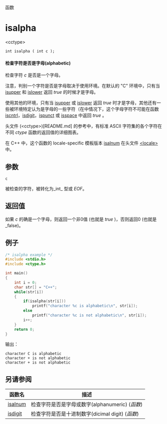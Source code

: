 函数

# isalpha

\<cctype\>

`int isalpha ( int c );`

#### 检查字符是否是字母(alphabetic)

检查字符 _c_ 是否是一个字母。

注意，判别一个字符是否是字母取决于使用环境。在默认的 "C" 环境中，只有当 [isupper](isupper.md) 和 [islower](islower.md) 返回 _true_ 的时候才是字母。


使用其他的环境，只有当 [isupper](isupper.md) 或 [islower](islower.md) 返回 _true_ 时才是字母，其他还有一些被环境特定认为是字母的一些字符（在中情况下，这个字母字符不可能在函数 [iscntrl](iscntrl.md)，[isdigit](isdigit.md)，[ispunct](ispunct.md) 或 [isspace](isspace.md) 中返回 _true_ 。


头文件 (\<cctype\>)[README.md] 的参考中，有标准 ASCII 字符集的各个字符在不同 _ctype_ 函数的返回值的详细图表。

在 C++ 中，这个函数的 locale-specific 模板版本 [isalnum](../../Other/locale/isalpha.md) 在头文件 [\<locale\>](../../Other/locale/README.md)中。


## 参数

`c`

被检查的字符，被转化为_int_ 型或 _EOF_。


## 返回值
如果 _c_ 的确是一个字母，则返回一个非0值 (也就是 _true_ )，否则返回0 (也就是 _false)。

## 例子

```cpp
/* isalpha example */
#include <stdio.h>
#include <ctype.h>

int main()
{
	int i = 0;
	char str[] = "C++";
	while(str[i])
	{
		if(isalpha(str[i]))
			printf("character %c is alphabetic\n", str[i]);
		else
			printf("character %c is not alphabetic\n", str[i]);
		i++;
	}
	return 0;
}
```

输出：  
```
character C is alphabetic
character + is not alphabetic
character + is not alphabetic
```


## 另请参阅

函数名                | 描述
--------------------- | ------------------------------------------------
[isalnum](isalnum.md) | 检查字符是否是字母或数字(alphanumeric) (_函数_)
[isdigit](isdigit.md) | 检查字符是否是十进制数字(dicimal digit) (_函数_)
